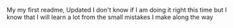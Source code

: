 My my first readme, Updated
I don't know if I am doing it right this time but I know that I will learn a lot from the small mistakes I make along the way
